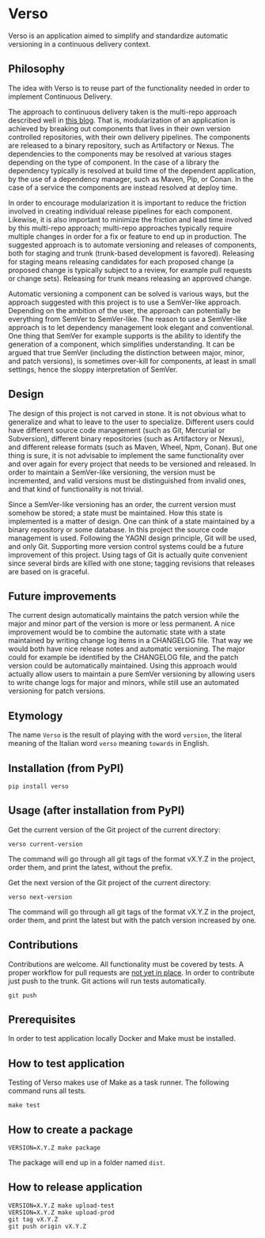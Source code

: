 # Verso

Verso is an application aimed to simplify and standardize automatic
versioning in a continuous delivery context.

## Philosophy

The idea with Verso is to reuse part of the functionality needed in
order to implement Continuous Delivery.

The approach to continuous delivery taken is the multi-repo approach
described well in [this
blog](https://www.thoughtworks.com/insights/blog/architecting-continuous-delivery).
That is, modularization of an application is achieved by breaking out
components that lives in their own version controlled repositories,
with their own delivery pipelines. The components are released to a
binary repository, such as Artifactory or Nexus. The dependencies to
the components may be resolved at various stages depending on the type
of component. In the case of a library the dependency typically is
resolved at build time of the dependent application, by the use of a
dependency manager, such as Maven, Pip, or Conan. In the case of a
service the components are instead resolved at deploy time.

In order to encourage modularization it is important to reduce the
friction involved in creating individual release pipelines for each
component. Likewise, it is also important to minimize the friction and
lead time involved by this multi-repo approach; multi-repo approaches
typically require multiple changes in order for a fix or feature to
end up in production. The suggested approach is to automate versioning
and releases of components, both for staging and trunk (trunk-based
development is favored). Releasing for staging means releasing
candidates for each proposed change (a proposed change is typically
subject to a review, for example pull requests or change
sets). Releasing for trunk means releasing an approved change.

Automatic versioning a component can be solved is various ways, but
the approach suggested with this project is to use a SemVer-like
approach. Depending on the ambition of the user, the approach can
potentially be everything from SemVer to SemVer-like. The reason to
use a SemVer-like approach is to let dependency management look
elegant and conventional. One thing that SemVer for example supports
is the ability to identify the generation of a component, which
simplifies understanding. It can be argued that true SemVer (including
the distinction between major, minor, and patch versions), is
sometimes over-kill for components, at least in small settings, hence
the sloppy interpretation of SemVer.

## Design

The design of this project is not carved in stone. It is not obvious
what to generalize and what to leave to the user to
specialize. Different users could have different source code
management (such as Git, Mercurial or Subversion), different binary
repositories (such as Artifactory or Nexus), and different release
formats (such as Maven, Wheel, Npm, Conan). But one thing is sure, it
is not advisable to implement the same functionality over and over
again for every project that needs to be versioned and released. In
order to maintain a SemVer-like versioning, the version must be
incremented, and valid versions must be distinguished from invalid
ones, and that kind of functionality is not trivial.

Since a SemVer-like versioning has an order, the current version must
somehow be stored; a state must be maintained. How this state is
implemented is a matter of design. One can think of a state maintained
by a binary repository or some database. In this project the source
code management is used. Following the YAGNI design principle, Git
will be used, and only Git. Supporting more version control systems
could be a future improvement of this project. Using tags of Git is
actually quite convenient since several birds are killed with one
stone; tagging revisions that releases are based on is graceful.

## Future improvements

The current design automatically maintains the patch version while the
major and minor part of the version is more or less permanent. A nice
improvement would be to combine the automatic state with a state
maintained by writing change log items in a CHANGELOG file. That way
we would both have nice release notes and automatic versioning. The
major could for example be identified by the CHANGELOG file, and the
patch version could be automatically maintained. Using this approach
would actually allow users to maintain a pure SemVer versioning by
allowing users to write change logs for major and minors, while still
use an automated versioning for patch versions.

## Etymology

The name `Verso` is the result of playing with the word `version`, the
literal meaning of the Italian word `verso` meaning `towards` in
English.

## Installation (from PyPI)

    pip install verso

## Usage (after installation from PyPI)

Get the current version of the Git project of the current directory:

    verso current-version

The command will go through all git tags of the format vX.Y.Z in the
project, order them, and print the latest, without the prefix.

Get the next version of the Git project of the current directory:

    verso next-version

The command will go through all git tags of the format vX.Y.Z in the
project, order them, and print the latest but with the patch version
increased by one.

## Contributions

Contributions are welcome. All functionality must be covered by tests.
A proper workflow for pull requests are [not yet in place](https://github.com/tfagerlind/verso/issues/4). In order to
contribute just push to the trunk. Git actions will run tests automatically.

    git push

## Prerequisites

In order to test application locally Docker and Make must be
installed.

## How to test application

Testing of Verso makes use of Make as a task runner. The following
command runs all tests.

    make test

## How to create a package

    VERSION=X.Y.Z make package

The package will end up in a folder named `dist`.

## How to release application

    VERSION=X.Y.Z make upload-test
    VERSION=X.Y.Z make upload-prod
    git tag vX.Y.Z
    git push origin vX.Y.Z
